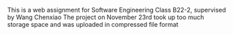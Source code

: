 This is a web assignment for Software Engineering Class B22-2, supervised by Wang Chenxiao 
The project on November 23rd took up too much storage space and was uploaded in compressed file format

